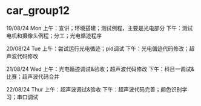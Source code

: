 # car_group12

19/08/24 Mon
上午：宣讲；环境搭建；测试例程，主要是光电部分
下午：测试电机和摄像头例程；分工；光电循迹程序

20/08/24 Tue
上午：尝试运行光电循迹；pid调试
下午：光电循迹代码修改；超声波代码修改

21/08/24 Wed
上午：光电循迹调试&验收；超声波代码修改
下午：科目一调试&比赛；超声波代码合并

22/08/24 Thur
上午：超声波调试&验收
下午：超声波代码完善；颜色识别学习；串口调试
